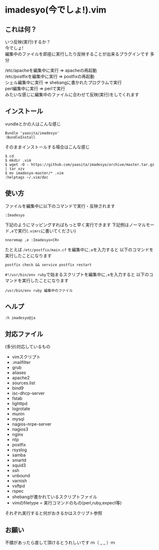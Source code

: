 imadesyo(今でしょ!).vim
========

## これは何？
いつ反映(実行)するか？  
今でしょ!  
編集中のファイルを即座に実行したり反映することが出来るプラグインです 多分

/etc/apacheを編集中に実行  => apacheの再起動  
/etc/postfixを編集中に実行 => postfixの再起動  
シェル編集中に実行         => shebangに書かれたプログラムで実行  
perl編集中に実行           => perlで実行  
みたいな感じに編集中のファイルに合わせて反映(実行)をしてくれます

## インストール
vundleとかの人はこんな感じ

    Bundle 'yaasita/imadesyo'
    :BundleInstall

そのままインストールする場合はこんな感じ

    $ cd
    $ mkdir .vim
    $ wget -O - https://github.com/yaasita/imadesyo/archive/master.tar.gz | tar xzv
    $ mv imadesyo-master/* .vim
    :helptags ~/.vim/doc

## 使い方
ファイルを編集中に以下のコマンドで実行・反映されます

    :Imadesyo

下記のようにマッピングすればもっと早く実行できます
下記例はノーマルモード`,e`で実行(`.vimrc`に書いてください)

    nnoremap ,e :Imadesyo<CR>

たとえば `/etc/postfix/main.cf` を編集中に`,e`を入力すると
以下のコマンドを実行したことになります

    postfix check && service postfix restart

`#!/usr/bin/env ruby`で始まるスクリプトを編集中に`,e`を入力すると
以下のコマンドを実行したことになります

    /usr/bin/env ruby 編集中のファイル


## ヘルプ

    :h imadesyo@ja

## 対応ファイル
(多分)対応しているもの
* vimスクリプト
* .mailfilter
* grub
* aliases
* apache2
* sources.list
* bind9
* isc-dhcp-server
* fstab
* lighttpd
* logrotate
* munin
* mysql
* nagios-nrpe-server
* nagios3
* nginx
* ntp
* postfix
* rsyslog
* samba
* smartd
* squid3
* ssh
* unbound
* varnish
* vsftpd
* rspec
* shebangが書かれているスクリプトファイル
* vimのfiletype = 実行コマンドのもの(perl,ruby,expect等)

それぞれ実行すると何がおきるかはスクリプト参照

## お願い 
不備があったら直して頂けるとうれしいです
ｍ（ _ _ ）ｍ

